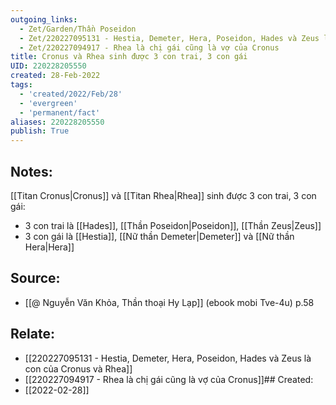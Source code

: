```yaml
---
outgoing_links:
  - Zet/Garden/Thần Poseidon
  - Zet/220227095131 - Hestia, Demeter, Hera, Poseidon, Hades và Zeus là con của Cronus và Rhea
  - Zet/220227094917 - Rhea là chị gái cũng là vợ của Cronus
title: Cronus và Rhea sinh được 3 con trai, 3 con gái
UID: 220228205550
created: 28-Feb-2022
tags:
  - 'created/2022/Feb/28'
  - 'evergreen'
  - 'permanent/fact'
aliases: 220228205550
publish: True
---
```

## Notes:
[[Titan Cronus|Cronus]] và [[Titan Rhea|Rhea]] sinh được 3 con trai, 3 con gái:

- 3 con trai là [[Hades]], [[Thần Poseidon|Poseidon]], [[Thần Zeus|Zeus]]
- 3 con gái là [[Hestia]], [[Nữ thần Demeter|Demeter]] và [[Nữ thần Hera|Hera]]

## Source:
- [[@ Nguyễn Văn Khỏa, Thần thoại Hy Lạp]] (ebook mobi Tve-4u) p.58

## Relate:
- [[220227095131 - Hestia, Demeter, Hera, Poseidon, Hades và Zeus là con của Cronus và Rhea]]
- [[220227094917 - Rhea là chị gái cũng là vợ của Cronus]]## Created:
- [[2022-02-28]]

